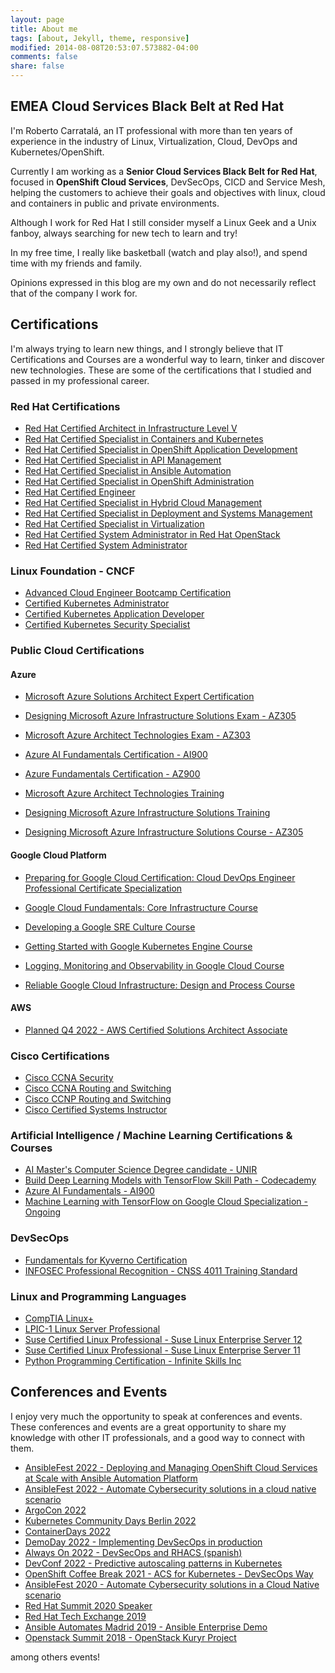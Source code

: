 ```yaml
---
layout: page
title: About me
tags: [about, Jekyll, theme, responsive]
modified: 2014-08-08T20:53:07.573882-04:00
comments: false
share: false
---
```


## EMEA Cloud Services Black Belt at Red Hat

I'm Roberto Carratalá, an IT professional with more than ten years of experience in the industry of Linux, Virtualization, Cloud, DevOps and Kubernetes/OpenShift.

Currently I am working as a **Senior Cloud Services Black Belt for Red Hat**, focused in **OpenShift Cloud Services**, DevSecOps, CICD and Service Mesh, helping the customers to achieve their goals and objectives with linux, cloud and containers in public and private environments.

Although I work for Red Hat I still consider myself a Linux Geek and a Unix fanboy, always searching for new tech to learn and try!

In my free time, I really like basketball (watch and play also!), and spend time with my friends and family.

Opinions expressed in this blog are my own and do not necessarily reflect that of the company I work for.

## Certifications

I'm always trying to learn new things, and I strongly believe that IT Certifications and Courses are a wonderful way to learn, tinker and discover new technologies. These are some of the certifications that I studied and passed in my professional career.

### Red Hat Certifications

* [Red Hat Certified Architect in Infrastructure Level V](https://rhtapps.redhat.com/certifications/badge/verify/NXAAALEJVKHSWPJYALNXBMF5P4AEQU3CUPSQX2KSDXT6RW46LQ3T4V2LT2DQFPHMZNIKSLKTIWLQQ4U5NQYTCNA62RUWOCM34WWBUYQ=)
* [Red Hat Certified Specialist in Containers and Kubernetes](https://rhtapps.redhat.com/certifications/badge/verify/NXAAALEJVKHSWPJYALNXBMF5P4AEQU3CUPSQX2KSDXT6RW46LQ33TZNCC5VGOAYPFY7HVVIGB5XKUTI5W6QLZX6UMV3D6ILAY7YA4GY=)
* [Red Hat Certified Specialist in OpenShift Application Development](https://rhtapps.redhat.com/certifications/badge/verify/NXAAALEJVKHSWPJYALNXBMF5P4AEQU3CUPSQX2KSDXT6RW46LQ3YWP2PKMJOB2FESKFUN2GLGGL67UAA4DNI6PQU27PFU2ZMLS26POA=)
* [Red Hat Certified Specialist in API Management](https://rhtapps.redhat.com/certifications/badge/verify/NXAAALEJVKHSWPJYALNXBMF5P4AEQU3CUPSQX2KSDXT6RW46LQ3SSQAR6YY7PL57G2LYSUUBC44H24U5NQYTCNA62RUWOCM34WWBUYQ=)
* [Red Hat Certified Specialist in Ansible Automation](https://rhtapps.redhat.com/certifications/badge/verify/NXAAALEJVKHSWPJYALNXBMF5P4AEQU3CUPSQX2KSDXT6RW46LQ34UFHA6EGV4MX6OEQWWNEDUIWXWPUWTPNOZCAXTQD32BJ2PLFPHS3STVWDCMJUD3KGSZYJTPS2YGTCOKOWYMJRGQPNI2LHBGN6LLA2MI======)
* [Red Hat Certified Specialist in OpenShift Administration](https://rhtapps.redhat.com/certifications/badge/verify/NXAAALEJVKHSWPJYALNXBMF5P4AEQU3CUPSQX2KSDXT6RW46LQ3USGMBTDNSOFVX22WYNJ63KCC3BBTAOIVCQWO7U3Z7NRP66BA673I=)
* [Red Hat Certified Engineer](https://rhtapps.redhat.com/certifications/badge/verify/NXAAALEJVKHSWPJYALNXBMF5P4AEQU3CUPSQX2KSDXT6RW46LQ3XCZJWRJNV7ILTXVE4I6VB7OTCG4U5NQYTCNA62RUWOCM34WWBUYQ=)
* [Red Hat Certified Specialist in Hybrid Cloud Management](https://rhtapps.redhat.com/certifications/badge/verify/NXAAALEJVKHSWPJYALNXBMF5P4AEQU3CUPSQX2KSDXT6RW46LQ3VXVV7JUSLTW3QRZT6NGILQOXOXS2UX4LKWO4YAS6ZHN7JP4XF4II=)
* [Red Hat Certified Specialist in Deployment and Systems Management](https://rhtapps.redhat.com/certifications/badge/verify/NXAAALEJVKHSWPJYALNXBMF5P4AEQU3CUPSQX2KSDXT6RW46LQ3QCADJKNXEIKOSX3BQFMCLZRRJSB6QSLT57NHDFCRE6EISH5FVN5I=)
* [Red Hat Certified Specialist in Virtualization](https://rhtapps.redhat.com/certifications/badge/verify/NXAAALEJVKHSWPJYALNXBMF5P4AEQU3CUPSQX2KSDXT6RW46LQ3Z2BMIDE5P5PNXRPSQ3UPCCAUGI4U5NQYTCNA62RUWOCM34WWBUYQ=)
* [Red Hat Certified System Administrator in Red Hat OpenStack](https://rhtapps.redhat.com/certifications/badge/verify/NXAAALEJVKHSWPJYALNXBMF5P4AEQU3CUPSQX2KSDXT6RW46LQ3YBRY5HRN67XMD6X5VFP7ULSUKWW2HMIDYOMU6FAH2SEJXEIJCF5Y=)
* [Red Hat Certified System Administrator](https://rhtapps.redhat.com/certifications/badge/verify/NXAAALEJVKHSWPJYALNXBMF5P4AEQU3CUPSQX2KSDXT6RW46LQ3T7ULZ55KZZ56SKO7EQ3ETTLYZQ4U5NQYTCNA62RUWOCM34WWBUYQ=)

### Linux Foundation - CNCF

* [Advanced Cloud Engineer Bootcamp Certification](https://www.credly.com/badges/c2564ae7-6299-4c6f-a34a-969bb4f67b99)
* [Certified Kubernetes Administrator](https://www.credly.com/badges/d13fb262-cc8c-4736-bbf6-2d7de97084c6)
* [Certified Kubernetes Application Developer](https://www.credly.com/badges/a2393e13-71b9-45f5-b969-c353d285f43a)
* [Certified Kubernetes Security Specialist](https://www.credly.com/badges/bdb6f7b9-2ad4-4f01-a098-ab59d79b4b73)

### Public Cloud Certifications

#### Azure

* [Microsoft Azure Solutions Architect Expert Certification](https://www.credly.com/badges/1ad60e35-3afa-418f-b3ce-edc2565d5fbf/public_url)
* [Designing Microsoft Azure Infrastructure Solutions Exam - AZ305](https://www.credly.com/badges/14593173-15ed-404e-b500-6be8497d7813/public_url)
* [Microsoft Azure Architect Technologies Exam - AZ303](https://www.credly.com/badges/6f4992ca-2a7b-458b-8d8d-6b2b3a78b567/public_url)
* [Azure AI Fundamentals Certification - AI900](https://www.credly.com/badges/0fc494c6-d0ba-495b-a3df-9c35ce767571/public_url)
* [Azure Fundamentals Certification - AZ900](https://www.credly.com/earner/earned/badge/ab67c821-8354-4344-a943-fde0754b0a16)

* [Microsoft Azure Architect Technologies Training](https://www.dropbox.com/s/mm79wb3ds4ikd2g/AZ303%20Exam%20Preparation%20Training.png?dl=0)
* [Designing Microsoft Azure Infrastructure Solutions Training](https://www.dropbox.com/s/5cip4zfk7iakz98/AZ305%20Exam%20Preparation%20Training.png?dl=0)
* [Designing Microsoft Azure Infrastructure Solutions Course - AZ305](https://www.dropbox.com/s/ueqxinsvq27tsjo/az305_Udemy.pdf?dl=0)

#### Google Cloud Platform

* [Preparing for Google Cloud Certification: Cloud DevOps Engineer Professional Certificate Specialization](https://www.coursera.org/account/accomplishments/specialization/certificate/4Y3JZ9QAGX5S)

* [Google Cloud Fundamentals: Core Infrastructure Course](https://www.coursera.org/account/accomplishments/verify/LHCJHJ9RGD9E)
* [Developing a Google SRE Culture Course](https://www.coursera.org/account/accomplishments/verify/DWU4X9GXL9XY)
* [Getting Started with Google Kubernetes Engine Course](https://www.coursera.org/account/accomplishments/verify/DZ62XNMF3CSZ)
* [Logging, Monitoring and Observability in Google Cloud Course](https://www.coursera.org/account/accomplishments/verify/BSMAMW4PYSF2)
* [Reliable Google Cloud Infrastructure: Design and Process Course](https://www.coursera.org/account/accomplishments/verify/J682T882HBU8)

#### AWS

* [Planned Q4 2022 - AWS Certified Solutions Architect Associate](https://aws.amazon.com/es/certification/certified-solutions-architect-associate/)

### Cisco Certifications

* [Cisco CCNA Security](https://www.dropbox.com/s/j4vn5y1uop298t6/CCNASec_Certificado.pdf?dl=0)
* [Cisco CCNA Routing and Switching](https://www.dropbox.com/s/egym4bos0vkpa3x/CCNA_Certificado.pdf?dl=0)
* [Cisco CCNP Routing and Switching](https://www.cisco.com/c/en/us/training-events/training-certifications/certifications/professional.html)
* [Cisco Certified Systems Instructor](https://learningnetworkstore.cisco.com/instructor-kits/ccsi-fundamentals-cfnd-v1.0/IK-CFND-V1-025225.html)

### Artificial Intelligence / Machine Learning Certifications & Courses

* [AI Master's Computer Science Degree candidate - UNIR](https://en.unir.net/)
* [Build Deep Learning Models with TensorFlow Skill Path - Codecademy](https://www.dropbox.com/s/zwb4xd698myp3fh/Build%20Deep%20Learning%20Models%20-%20Codecademy.pdf?dl=0)
* [Azure AI Fundamentals - AI900](https://www.credly.com/badges/0fc494c6-d0ba-495b-a3df-9c35ce767571/public_url)
* [Machine Learning with TensorFlow on Google Cloud Specialization - Ongoing](https://www.coursera.org/specializations/machine-learning-tensorflow-gcp?)

### DevSecOps

* [Fundamentals for Kyverno Certification](https://www.credly.com/badges/6b457393-7a00-4ac3-9a8f-bfab7d90e3bb/public_url)
* [INFOSEC Professional Recognition - CNSS 4011 Training Standard](https://www.dropbox.com/s/is04i2mvfrosn8x/Certificado_Seguridad_4011%20Recognition.pdf?dl=0)

### Linux and Programming Languages

* [CompTIA Linux+](https://www.dropbox.com/s/a4ekan3p5rchb4v/CompTIA%20Linux%2B%20%28Powered%20by%20LPI%29%20certificate.pdf?dl=0)
* [LPIC-1 Linux Server Professional](https://www.dropbox.com/s/a4ekan3p5rchb4v/CompTIA%20Linux%2B%20%28Powered%20by%20LPI%29%20certificate.pdf?dl=0)
* [Suse Certified Linux Professional - Suse Linux Enterprise Server 12](https://www.dropbox.com/s/o5e2pmhzdtxsqvq/Suse%20Certified%20Linux%20Admin%20Suse%2012.pdf?dl=0)
* [Suse Certified Linux Professional - Suse Linux Enterprise Server 11](https://www.dropbox.com/s/0r7fugvzwqv6axd/Suse%20Certified%20Linux%20Administrator.pdf?dl=0)
* [Python Programming Certification - Infinite Skills Inc](https://www.dropbox.com/s/ndporwndtwrfonz/Python%20Programming%20Certificate%20Infinite%20Skills.pdf?dl=0)

## Conferences and Events

I enjoy very much the opportunity to speak at conferences and events. These conferences and events are a great opportunity to share my knowledge with other IT professionals, and a good way to connect with them.

* [AnsibleFest 2022 - Deploying and Managing OpenShift Cloud Services at Scale with Ansible Automation Platform](https://www.dropbox.com/s/bd94fj1qbrcqxtd/ansiblefest22.png?dl=0)
* [AnsibleFest 2022 - Automate Cybersecurity solutions in a cloud native scenario](https://www.dropbox.com/s/mahk0mmmclx2sxf/ansiblefest22_2.png?dl=0)
* [ArgoCon 2022](hhttps://www.youtube.com/watch?v=gBJ169_il6k)
* [Kubernetes Community Days Berlin 2022](https://www.youtube.com/watch?v=eUnF0iBwJII&ab_channel=KubernetesCommunityDaysBerlin)
* [ContainerDays 2022](https://www.youtube.com/watch?v=tHC780LZiUM&ab_channel=ContainerDays)
* [DemoDay 2022 - Implementing DevSecOps in production](https://events.redhat.com/profile/form/index.cfm?PKformID=0x5643010001)
* [Always On 2022 - DevSecOps and RHACS (spanish)](https://events.redhat.com/profile/form/index.cfm?PKformID=0x5235840001)
* [DevConf 2022 - Predictive autoscaling patterns in Kubernetes](https://www.youtube.com/watch?v=znnHnERjnGs&ab_channel=DevConf)
* [OpenShift Coffee Break 2021 - ACS for Kubernetes - DevSecOps Way](https://youtu.be/43Mr30mXq0I?t=1900)
* [AnsibleFest 2020 - Automate Cybersecurity solutions in a Cloud Native scenario](https://github.com/rcarrata/ansiblefest2020-secdemo)
* [Red Hat Summit 2020 Speaker](https://www.redhat.com/en/summit)
* [Red Hat Tech Exchange 2019](https://events.redhat.com/profile/form/index.cfm?PKformID=0x779770001)
* [Ansible Automates Madrid 2019 - Ansible Enterprise Demo](https://www.redhat.com/es/about/videos/ansible-automates-madrid-2019-roberto-carratal%C3%A1)
* [Openstack Summit 2018 - OpenStack Kuryr Project](https://www.openstack.org/summit/vancouver-2018/summit-schedule/events/21635/kuryr-project-onboarding)

among others events!
